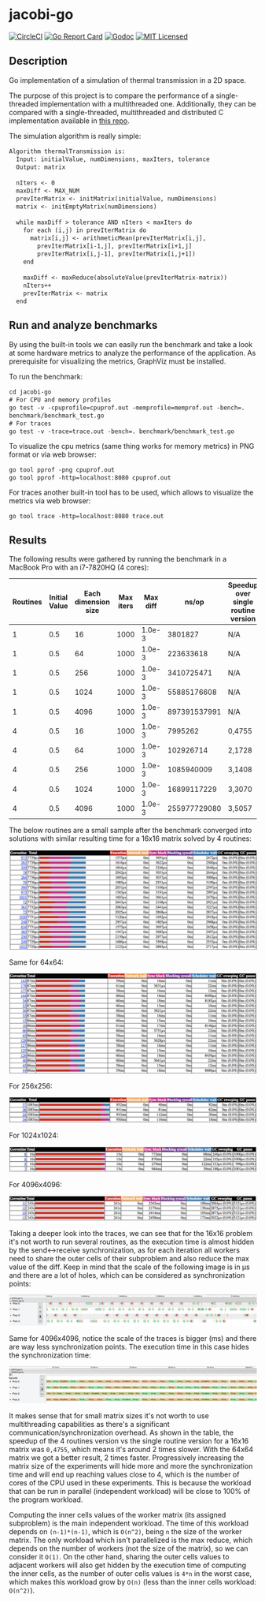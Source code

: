 # jacobi-go
[![CircleCI](https://circleci.com/gh/mcanalesmayo/jacobi-go.svg?style=svg)](https://circleci.com/gh/mcanalesmayo/jacobi-go)
[![Go Report Card](https://goreportcard.com/badge/github.com/mcanalesmayo/jacobi-go)](https://goreportcard.com/report/github.com/mcanalesmayo/jacobi-go)
[![Godoc](https://img.shields.io/badge/go-documentation-blue.svg)](https://godoc.org/github.com/mcanalesmayo/jacobi-go)
[![MIT Licensed](https://img.shields.io/badge/license-MIT-blue.svg)](https://raw.githubusercontent.com/mcanalesmayo/jacobi-go/master/LICENSE)

## Description
Go implementation of a simulation of thermal transmission in a 2D space.

The purpose of this project is to compare the performance of a single-threaded implementation with a multithreaded one. Additionally, they can be compared with a single-threaded, multithreaded and distributed C implementation available in [this repo](https://github.com/mcanalesmayo/jacobi-mpi).

The simulation algorithm is really simple:
```
Algorithm thermalTransmission is:
  Input: initialValue, numDimensions, maxIters, tolerance
  Output: matrix

  nIters <- 0
  maxDiff <- MAX_NUM
  prevIterMatrix <- initMatrix(initialValue, numDimensions)
  matrix <- initEmptyMatrix(numDimensions)

  while maxDiff > tolerance AND nIters < maxIters do
    for each (i,j) in prevIterMatrix do
      matrix[i,j] <- arithmeticMean(prevIterMatrix[i,j],
        prevIterMatrix[i-1,j], prevIterMatrix[i+1,j]
        prevIterMatrix[i,j-1], prevIterMatrix[i,j+1])
    end

    maxDiff <- maxReduce(absoluteValue(prevIterMatrix-matrix))
    nIters++
    prevIterMatrix <- matrix
  end
```

## Run and analyze benchmarks
By using the built-in tools we can easily run the benchmark and take a look at some hardware metrics to analyze the performance of the application. As prerequisite for visualizing the metrics, GraphViz must be installed.

To run the benchmark:
```
cd jacobi-go
# For CPU and memory profiles
go test -v -cpuprofile=cpuprof.out -memprofile=memprof.out -bench=. benchmark/benchmark_test.go
# For traces
go test -v -trace=trace.out -bench=. benchmark/benchmark_test.go
```

To visualize the cpu metrics (same thing works for memory metrics) in PNG format or via web browser:
```
go tool pprof -png cpuprof.out
go tool pprof -http=localhost:8080 cpuprof.out
```

For traces another built-in tool has to be used, which allows to visualize the metrics via web browser:
```
go tool trace -http=localhost:8080 trace.out
```

## Results
The following results were gathered by running the benchmark in a MacBook Pro with an i7-7820HQ (4 cores):

| Routines | Initial Value | Each dimension size | Max iters | Max diff | ns/op        | Speedup over single routine version |
|----------|---------------|---------------------|-----------|----------|--------------|-------------------------------------|
| 1        | 0.5           | 16                  | 1000      | 1.0e-3   | 3801827      | N/A                                 |
| 1        | 0.5           | 64                  | 1000      | 1.0e-3   | 223633618    | N/A                                 |
| 1        | 0.5           | 256                 | 1000      | 1.0e-3   | 3410725471   | N/A                                 |
| 1        | 0.5           | 1024                | 1000      | 1.0e-3   | 55885176608  | N/A                                 |
| 1        | 0.5           | 4096                | 1000      | 1.0e-3   | 897391537991 | N/A                                 |
| 4        | 0.5           | 16                  | 1000      | 1.0e-3   | 7995262      | 0,4755                              |
| 4        | 0.5           | 64                  | 1000      | 1.0e-3   | 102926714    | 2,1728                              |
| 4        | 0.5           | 256                 | 1000      | 1.0e-3   | 1085940009   | 3,1408                              |
| 4        | 0.5           | 1024                | 1000      | 1.0e-3   | 16899117229  | 3,3070                              |
| 4        | 0.5           | 4096                | 1000      | 1.0e-3   | 255977729080 | 3,5057                              |

The below routines are a small sample after the benchmark converged into solutions with similar resulting time for a 16x16 matrix solved by 4 routines:

![Overview for 16x16 matrix solved by 4 Go routines](doc/img/traces/16_4_goroutine.png)

Same for 64x64:

![Overview for 64x64 matrix solved by 4 Go routines](doc/img/traces/64_4_goroutine.png)

For 256x256:

![Overview for 256x256 matrix solved by 4 Go routines](doc/img/traces/256_4_goroutine.png)

For 1024x1024:

![Overview for 1024x1024 matrix solved by 4 Go routines](doc/img/traces/1024_4_goroutine.png)

For 4096x4096:

![Overview for 4096x4096 matrix solved by 4 Go routines](doc/img/traces/4096_4_goroutine.png)

Taking a deeper look into the traces, we can see that for the 16x16 problem it's not worth to run several routines, as the execution time is almost hidden by the send<->receive synchronization, as for each iteration all workers need to share the outer cells of their subproblem and also reduce the max value of the diff. Keep in mind that the scale of the following image is in µs and there are a lot of holes, which can be considered as synchronization points:

![Traces for 16x16 matrix solved by 4 Go routines](doc/img/traces/16_4_traces.png)

Same for 4096x4096, notice the scale of the traces is bigger (ms) and there are way less synchronization points. The execution time in this case hides the synchronization time:

![Traces for 4096x4096 matrix solved by 4 Go routines](doc/img/traces/4096_4_traces.png)

It makes sense that for small matrix sizes it's not worth to use multithreading capabilities as there's a significant communication/synchronization overhead. As shown in the table, the speedup of the 4 routines version vs the single routine version for a 16x16 matrix was `0,4755`, which means it's around 2 times slower. With the 64x64 matrix we got a better result, 2 times faster. Progressively increasing the matrix size of the experiments will hide more and more the synchronization time and will end up reaching values close to 4, which is the number of cores of the CPU used in these experiments. This is because the workload that can be run in parallel (independent workload) will be close to 100% of the program workload.

Computing the inner cells values of the worker matrix (its assigned subproblem) is the main independent workload. The time of this workload depends on `(n-1)*(n-1)`, which is `O(n^2)`, being `n` the size of the worker matrix. The only workload which isn't parallelized is the max reduce, which depends on the number of workers (not the size of the matrix), so we can consider it `O(1)`. On the other hand, sharing the outer cells values to adjacent workers will also get hidden by the execution time of computing the inner cells, as the number of outer cells values is `4*n` in the worst case, which makes this workload grow by `O(n)` (less than the inner cells workload: `O(n^2)`).